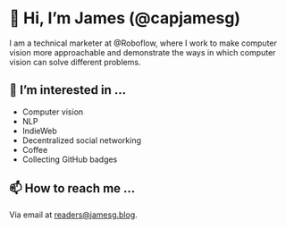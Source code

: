 # 👋 Hi, I’m James (@capjamesg)

I am a technical marketer at @Roboflow, where I work to make computer vision more approachable and demonstrate the ways in which computer vision can solve different problems.

## 👀 I’m interested in ...

- Computer vision
- NLP
- IndieWeb
- Decentralized social networking
- Coffee
- Collecting GitHub badges

## 📫 How to reach me ...

Via email at [readers@jamesg.blog](mailto:readers@jamesg.blog).
